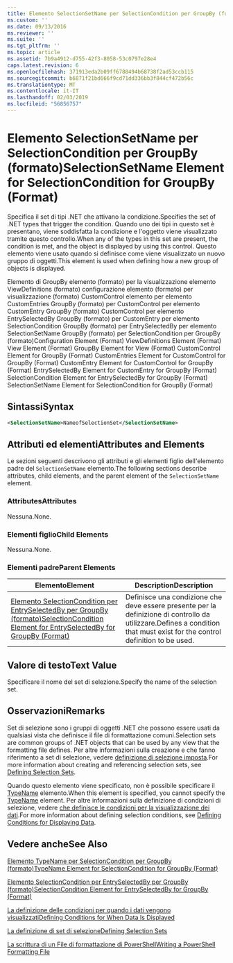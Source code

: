 ```yaml
---
title: Elemento SelectionSetName per SelectionCondition per GroupBy (formato) | Microsoft Docs
ms.custom: ''
ms.date: 09/13/2016
ms.reviewer: ''
ms.suite: ''
ms.tgt_pltfrm: ''
ms.topic: article
ms.assetid: 7b9a4912-d755-42f3-8058-53c0797e28e4
caps.latest.revision: 6
ms.openlocfilehash: 371913eda2b09ff6788494b68738f2ad53ccb115
ms.sourcegitcommit: b6871f21bd666f9cd71dd336bb3f844cf472b56c
ms.translationtype: MT
ms.contentlocale: it-IT
ms.lasthandoff: 02/03/2019
ms.locfileid: "56856757"
---
```

# <a name="selectionsetname-element-for-selectioncondition-for-groupby-format"></a><span data-ttu-id="cc4df-102">Elemento SelectionSetName per SelectionCondition per GroupBy (formato)</span><span class="sxs-lookup"><span data-stu-id="cc4df-102">SelectionSetName Element for SelectionCondition for GroupBy (Format)</span></span>

<span data-ttu-id="cc4df-103">Specifica il set di tipi .NET che attivano la condizione.</span><span class="sxs-lookup"><span data-stu-id="cc4df-103">Specifies the set of .NET types that trigger the condition.</span></span> <span data-ttu-id="cc4df-104">Quando uno dei tipi in questo set è presentano, viene soddisfatta la condizione e l'oggetto viene visualizzato tramite questo controllo.</span><span class="sxs-lookup"><span data-stu-id="cc4df-104">When any of the types in this set are present, the condition is met, and the object is displayed by using this control.</span></span> <span data-ttu-id="cc4df-105">Questo elemento viene usato quando si definisce come viene visualizzato un nuovo gruppo di oggetti.</span><span class="sxs-lookup"><span data-stu-id="cc4df-105">This element is used when defining how a new group of objects is displayed.</span></span>

<span data-ttu-id="cc4df-106">Elemento di GroupBy elemento (formato) per la visualizzazione elemento ViewDefinitions (formato) configurazione elemento (formato) per visualizzazione (formato) CustomControl elemento per elemento CustomEntries GroupBy (formato) per CustomControl per elemento CustomEntry GroupBy (formato) CustomControl per elemento EntrySelectedBy GroupBy (formato) per CustomEntry per elemento SelectionCondition GroupBy (formato) per EntrySelectedBy per elemento SelectionSetName GroupBy (formato) per SelectionCondition per GroupBy (formato)</span><span class="sxs-lookup"><span data-stu-id="cc4df-106">Configuration Element (Format) ViewDefinitions Element (Format) View Element (Format) GroupBy Element for View (Format) CustomControl Element for GroupBy (Format) CustomEntries Element for CustomControl for GroupBy (Format) CustomEntry Element for CustomControl for GroupBy (Format) EntrySelectedBy Element for CustomEntry for GroupBy (Format) SelectionCondition Element for EntrySelectedBy for GroupBy (Format) SelectionSetName Element for SelectionCondition for GroupBy (Format)</span></span>

## <a name="syntax"></a><span data-ttu-id="cc4df-107">Sintassi</span><span class="sxs-lookup"><span data-stu-id="cc4df-107">Syntax</span></span>

```xml
<SelectionSetName>NameofSelectionSet</SelectionSetName>
```

## <a name="attributes-and-elements"></a><span data-ttu-id="cc4df-108">Attributi ed elementi</span><span class="sxs-lookup"><span data-stu-id="cc4df-108">Attributes and Elements</span></span>

<span data-ttu-id="cc4df-109">Le sezioni seguenti descrivono gli attributi e gli elementi figlio dell'elemento padre del `SelectionSetName` elemento.</span><span class="sxs-lookup"><span data-stu-id="cc4df-109">The following sections describe attributes, child elements, and the parent element of the `SelectionSetName` element.</span></span>

### <a name="attributes"></a><span data-ttu-id="cc4df-110">Attributes</span><span class="sxs-lookup"><span data-stu-id="cc4df-110">Attributes</span></span>

<span data-ttu-id="cc4df-111">Nessuna.</span><span class="sxs-lookup"><span data-stu-id="cc4df-111">None.</span></span>

### <a name="child-elements"></a><span data-ttu-id="cc4df-112">Elementi figlio</span><span class="sxs-lookup"><span data-stu-id="cc4df-112">Child Elements</span></span>

<span data-ttu-id="cc4df-113">Nessuna.</span><span class="sxs-lookup"><span data-stu-id="cc4df-113">None.</span></span>

### <a name="parent-elements"></a><span data-ttu-id="cc4df-114">Elementi padre</span><span class="sxs-lookup"><span data-stu-id="cc4df-114">Parent Elements</span></span>

|<span data-ttu-id="cc4df-115">Elemento</span><span class="sxs-lookup"><span data-stu-id="cc4df-115">Element</span></span>|<span data-ttu-id="cc4df-116">Description</span><span class="sxs-lookup"><span data-stu-id="cc4df-116">Description</span></span>|
|-------------|-----------------|
|[<span data-ttu-id="cc4df-117">Elemento SelectionCondition per EntrySelectedBy per GroupBy (formato)</span><span class="sxs-lookup"><span data-stu-id="cc4df-117">SelectionCondition Element for EntrySelectedBy for GroupBy (Format)</span></span>](./selectioncondition-element-for-entryselectedby-for-groupby-format.md)|<span data-ttu-id="cc4df-118">Definisce una condizione che deve essere presente per la definizione di controllo da utilizzare.</span><span class="sxs-lookup"><span data-stu-id="cc4df-118">Defines a condition that must exist for the control definition to be used.</span></span>|

## <a name="text-value"></a><span data-ttu-id="cc4df-119">Valore di testo</span><span class="sxs-lookup"><span data-stu-id="cc4df-119">Text Value</span></span>

<span data-ttu-id="cc4df-120">Specificare il nome del set di selezione.</span><span class="sxs-lookup"><span data-stu-id="cc4df-120">Specify the name of the selection set.</span></span>

## <a name="remarks"></a><span data-ttu-id="cc4df-121">Osservazioni</span><span class="sxs-lookup"><span data-stu-id="cc4df-121">Remarks</span></span>

<span data-ttu-id="cc4df-122">Set di selezione sono i gruppi di oggetti .NET che possono essere usati da qualsiasi vista che definisce il file di formattazione comuni.</span><span class="sxs-lookup"><span data-stu-id="cc4df-122">Selection sets are common groups of .NET objects that can be used by any view that the formatting file defines.</span></span> <span data-ttu-id="cc4df-123">Per altre informazioni sulla creazione e che fanno riferimento a set di selezione, vedere [definizione di selezione imposta](./defining-selection-sets.md).</span><span class="sxs-lookup"><span data-stu-id="cc4df-123">For more information about creating and referencing selection sets, see [Defining Selection Sets](./defining-selection-sets.md).</span></span>

<span data-ttu-id="cc4df-124">Quando questo elemento viene specificato, non è possibile specificare il [TypeName](./typename-element-for-selectioncondition-for-groupby-format.md) elemento.</span><span class="sxs-lookup"><span data-stu-id="cc4df-124">When this element is specified, you cannot specify the [TypeName](./typename-element-for-selectioncondition-for-groupby-format.md) element.</span></span> <span data-ttu-id="cc4df-125">Per altre informazioni sulla definizione di condizioni di selezione, vedere [che definisce le condizioni per la visualizzazione dei dati](./defining-conditions-for-displaying-data.md).</span><span class="sxs-lookup"><span data-stu-id="cc4df-125">For more information about defining selection conditions, see [Defining Conditions for Displaying Data](./defining-conditions-for-displaying-data.md).</span></span>

## <a name="see-also"></a><span data-ttu-id="cc4df-126">Vedere anche</span><span class="sxs-lookup"><span data-stu-id="cc4df-126">See Also</span></span>

[<span data-ttu-id="cc4df-127">Elemento TypeName per SelectionCondition per GroupBy (formato)</span><span class="sxs-lookup"><span data-stu-id="cc4df-127">TypeName Element for SelectionCondition for GroupBy (Format)</span></span>](./typename-element-for-selectioncondition-for-groupby-format.md)

[<span data-ttu-id="cc4df-128">Elemento SelectionCondition per EntrySelectedBy per GroupBy (formato)</span><span class="sxs-lookup"><span data-stu-id="cc4df-128">SelectionCondition Element for EntrySelectedBy for GroupBy (Format)</span></span>](./selectioncondition-element-for-entryselectedby-for-groupby-format.md)

[<span data-ttu-id="cc4df-129">La definizione delle condizioni per quando i dati vengono visualizzati</span><span class="sxs-lookup"><span data-stu-id="cc4df-129">Defining Conditions for When Data Is Displayed</span></span>](./defining-conditions-for-displaying-data.md)

[<span data-ttu-id="cc4df-130">La definizione di set di selezione</span><span class="sxs-lookup"><span data-stu-id="cc4df-130">Defining Selection Sets</span></span>](./defining-selection-sets.md)

[<span data-ttu-id="cc4df-131">La scrittura di un File di formattazione di PowerShell</span><span class="sxs-lookup"><span data-stu-id="cc4df-131">Writing a PowerShell Formatting File</span></span>](./writing-a-powershell-formatting-file.md)
